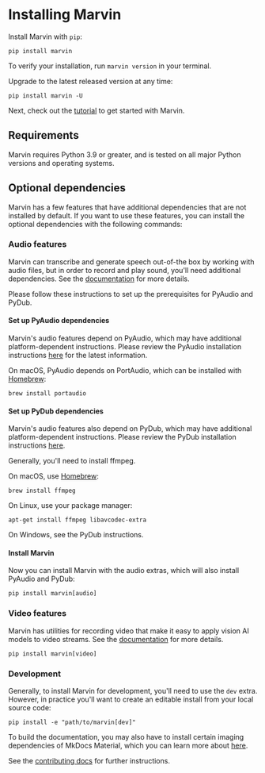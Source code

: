 # Installing Marvin

Install Marvin with `pip`:

```shell
pip install marvin
```

To verify your installation, run `marvin version` in your terminal.

Upgrade to the latest released version at any time:

```shell
pip install marvin -U
```

Next, check out the [tutorial](tutorial.md) to get started with Marvin.

## Requirements

Marvin requires Python 3.9 or greater, and is tested on all major Python versions and operating systems.

## Optional dependencies

Marvin has a few features that have additional dependencies that are not installed by default. If you want to use these features, you can install the optional dependencies with the following commands:

### Audio features

Marvin can transcribe and generate speech out-of-the box by working with audio files, but in order to record and play sound, you'll need additional dependencies. See the [documentation](/docs/audio/recording) for more details.

Please follow these instructions to set up the prerequisites for PyAudio and PyDub. 

#### Set up PyAudio dependencies

Marvin's audio features depend on PyAudio, which may have additional platform-dependent instructions. Please review the PyAudio installation instructions [here](https://people.csail.mit.edu/hubert/pyaudio/) for the latest information.

On macOS, PyAudio depends on PortAudio, which can be installed with [Homebrew](https://brew.sh/):

```shell
brew install portaudio
```

#### Set up PyDub dependencies

Marvin's audio features also depend on PyDub, which may have additional platform-dependent instructions. Please review the PyDub installation instructions [here](https://github.com/jiaaro/pydub#dependencies).

Generally, you'll need to install ffmpeg.

On macOS, use [Homebrew](https://brew.sh/):

```shell
brew install ffmpeg
```

On Linux, use your package manager:

```shell
apt-get install ffmpeg libavcodec-extra
```

On Windows, see the PyDub instructions.

#### Install Marvin

Now you can install Marvin with the audio extras, which will also install PyAudio and PyDub:

```shell
pip install marvin[audio]
```

### Video features

Marvin has utilities for recording video that make it easy to apply vision AI models to video streams. See the [documentation](docs/video/recording) for more details.

```shell
pip install marvin[video]
```

### Development

Generally, to install Marvin for development, you'll need to use the `dev` extra. However, in practice you'll want to create an editable install from your local source code:

```shell
pip install -e "path/to/marvin[dev]"
```

To build the documentation, you may also have to install certain imaging dependencies of MkDocs Material, which you can learn more about [here](https://squidfunk.github.io/mkdocs-material/plugins/requirements/image-processing/#dependencies).

See the [contributing docs](../../community/development_guide) for further instructions.
